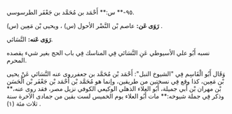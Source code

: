 ٩٥-** س:** أَحْمَد بن مُحَمَّد بن جَعْفَر الطرسوسي.

**رَوَى عَن:** عاصم بْن النَّضْر الأحول (س) ، ويحيى بْن مَعِين (س) .

**رَوَى عَنه:** النَّسَائي.

نسبه أَبُو علي الأسيوطي عَنِ النَّسَائي فِي المناسك فِي باب الحج بغير شيء يقصده المحرم.

وَقَال أَبُو الْقَاسِم فِي "الشيوخ النبل": أَحْمَد بْن مُحَمَّد بن جعفرروى عنه النَّسَائي عَنْ يحيى بْن مَعِين، كذا وقع فِي نسختين من طريقين، وإنما هو مُحَمَّد بْن أَحْمَد بْن جَعْفَر بْن الْحَسَن بْن مهران بْن أَبي جميلة، أَبُو العلاء الذهلي الوكيعي الكوفي نزيل مصر، فقد روى عنه،** وذكر فِي جملة شيوخه:** مات أَبُو العلاء يوم الخميس لست بقين من جمادى الآخرة سنة ثلاث مئة (١) .